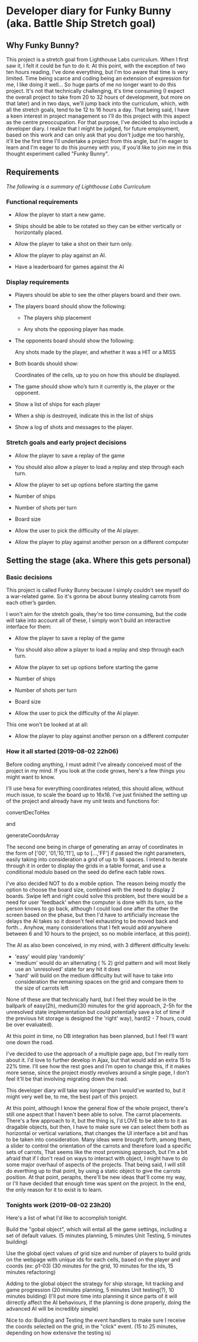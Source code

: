 # Developer diary for Funky Bunny (aka. Battle Ship Stretch goal)

## Why Funky Bunny?

This project is a stretch goal from Lighthouse Labs curriculum. When I first saw it, I felt it could be fun to do it. At this point, with the exception of two ten hours reading, I've done everything, but I'm too aware that time is very limited. Time being scarce and coding being an extension of expression for me, I like doing it well... So huge parts of me no longer want to do this project. It's not that technically challenging, it's time consuming (I expect the overall project to take from 20 to 32 hours of development, but more on that later) and in two days, we'll jump back into the curriculum, which, with all the stretch goals, tend to be 12 to 16 hours a day. That being said, I have a keen interest in project management so I'll do this project with this aspect as the centre preoccupation. For that purpose, I've decided to also include a developer diary. I realize that I might be judged, for future employment, based on this work and can only ask that you don't judge me too harshly, it'll be the first time I'll undertake a project from this angle, but I'm eager to learn and I'm eager to do this journey with you, if you’d like to join me in this thought experiment called "Funky Bunny".


## Requirements

_The following is a summary of Lighthouse Labs Curriculum_

### Functional requirements

 - Allow the player to start a new game.

- Ships should be able to be rotated so they can be either vertically or horizontally placed.

- Allow the player to take a shot on their turn only.

- Allow the player to play against an AI.

- Have a leaderboard for games against the AI

### Display requirements

- Players should be able to see the other players board and their own.

- The players board should show the following:

    - The players ship placement

    - Any shots the opposing player has made.

- The opponents board should show the following:

    Any shots made by the player, and whether it was a HIT or a MISS

- Both boards should show:

    Coordinates of the cells, up to you on how this should be displayed.

- The game should show who’s turn it currently is, the player or the opponent.

- Show a list of ships for each player

- When a ship is destroyed, indicate this in the list of ships

- Show a log of shots and messages to the player.

### Stretch goals and early project decisions

- Allow the player to save a replay of the game

- You should also allow a player to load a replay and step through each turn.

- Allow the player to set up options before starting the game

- Number of ships
- Number of shots per turn
- Board size

- Allow the user to pick the difficulty of the AI player.

- Allow the player to play against another person on a different computer

## Setting the stage (aka. Where this gets personal)

### Basic decisions

This project is called Funky Bunny because I simply couldn't see myself do a war-related game. So it's gonna be about bunny stealing carrots from each other’s garden.

I won't aim for the stretch goals, they're too time consuming, but the code will take into account all of these, I simply won't build an interactive interface for them:

- Allow the player to save a replay of the game
- You should also allow a player to load a replay and step through each turn.

- Allow the player to set up options before starting the game
- Number of ships
- Number of shots per turn
- Board size

- Allow the user to pick the difficulty of the AI player.

This one won't be looked at at all:
- Allow the player to play against another person on a different computer

### How it all started (2019-08-02 22h06)

Before coding anything, I must admit I've already conceived most of the project in my mind. If you look at the code grows, here's a few things you might want to know.

I'll use hexa for everything coordinates related, this should allow, without much issue, to scale the board up to 16x16. I've just finished the setting up of the project and already have my unit tests and functions for:

convertDecToHex

and

generateCoordsArray

The second one being in charge of generating an array of coordinates in the form of ['00', '01,'10,'11'], up to [...,'FF'] if passed the right parameters, easily taking into consideration a grid of up to 16 spaces. I intend to iterate through it in order to display the grids in a table format, and use a conditional modulo based on the seed do define each table rows.

I've also decided NOT to do a mobile option. The reason being mostly the option to choose the board size, combined with the need to display 2 boards. Swipe left and right could solve this problem, but there would be a need for user 'feedback' when the computer is done with its turn, so the person knows to go back, although I could load one after the other the screen based on the phase, but then I'd have to artificially increase the delays the AI takes so it doesn't feel exhausting to be moved back and forth... Anyhow, many considerations that I felt would add anywhere between 6 and 10 hours to the project, so no mobile interface, at this point).

The AI as also been conceived, in my mind, with 3 different difficulty levels:
 - 'easy' would play 'randomly'
 - 'medium' would do an alternating ( % 2) grid pattern and will most likely use an 'unresolved' state for any hit it does
 - 'hard' will build on the medium difficulty but will have to take into consideration the remaining spaces on the grid and compare them to the size of carrots left

 None of these are that technically hard, but I feel they would be in the ballpark of easy(2h), medium(30 minutes for the grid approach, 2-5h for the unresolved state implementation but could potentially save a lot of time if the previous hit storage is designed the 'right' way), hard(2 - 7 hours, could be over evaluated).

 At this point in time, no DB integration has been planned, but I feel I'll want one down the road.

 I've decided to use the approach of a multiple page app, but I'm really torn about it. I'd love to further develop in Ajax, but that would add an extra 15 to 22% time. I'll see how the rest goes and I’m open to change this, if it makes more sense, since the project mostly revolves around a single page, I don't feel it'll be that involving migrating down the road.

This developer diary will take way longer than I would've wanted to, but it might very well be, to me, the best part of this project.

At this point, although I know the general flow of the whole project, there's still one aspect that I haven't been able to solve. The carrot placements. There's a few approach to it, but the thing is, I'd LOVE to be able to to it as dragable objects, but then, I have to make sure we can select them both as horizontal or vertical variations, that changes the UI interface a bit and has to be taken into consideration. Many ideas were brought forth, among them, a slider to control the orientation of the carrots and therefore load a specific sets of carrots, That seems like the most promising approach, but I'm a bit afraid that if I don't read on ways to interact with object, I might have to do some major overhaul of aspects of the projects. That being said, I will still do everthing up to that point, by using a static object to give the carrots position. At that point, peraphs, there'll be new ideas that'll come my way, or I'll have decided that enough time was spent on the project. In the end, the only reason for it to exist is to learn.


### Tonights work (2019-08-02 23h20)

Here's a list of what I'd like to accomplish tonight.

Build the "gobal object", which will entail all the game settings, including a set of default values. (5 minutes planning, 5 minutes Unit Testing, 5 minutes building)

Use the global oject values of grid size and number of players to build grids on the webpage with unique ids for each cells, based on the player and coords (ex: p1-03) (30 minutes for the grid, 10 minutes for the ids, 15 minutes refactoring)

Adding to the global object the strategy for ship storage, hit tracking and game progression (20 minutes planning, 5 minutes Unit testing(?), 10 minutes bulding) (I'll put more time into planning it since parts of it will dirrectly affect the AI behaviours, if the planning is done properly, doing the advanced AI will be incredibly simple)

Nice to do:
Building and Testing the event handlers to make sure I receive the coords selected on the grid, in the "click" event. (15 to 25 minutes, depending on how extensive the testing is)
